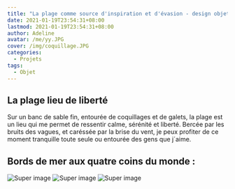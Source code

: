 ```yaml
---
title: "La plage comme source d'inspiration et d'évasion - design objet"
date: 2021-01-19T23:54:31+08:00
lastmod: 2021-01-19T23:54:31+08:00
author: Adeline
avatar: /me/yy.JPG
cover: /img/coquillage.JPG
categories:
  - Projets
tags:
  - Objet
---
```



<!--more-->

## La plage lieu de liberté

Sur un banc de sable fin, entourée de coquillages et de galets, la plage est un lieu qui me permet de ressentir calme, sérénité et liberté. Bercée par les bruits des vagues, et caréssée par la brise du vent, je peux profiter de ce moment tranquille toute seule ou entourée des gens que j´aime.

## Bords de mer aux quatre coins du monde :

![Super image](/img/.jpg)
![Super image](/img/.jpg)
![Super image](/img/.jpg)

